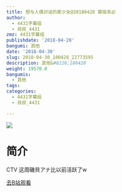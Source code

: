 ```yaml
---
title: 想与人偶对话的美少女@20180428 黛丽务必
author:
  - 4431字幕组
  - 叔叔_4431
zmz: 4431字幕组
publishdate: '2018-04-28'
bangumi: 其他
date: '2018-04-30'
slug: 2018-04-30_180428_22773595
description: 其他&#8226;180428
weight: 19570.0
bangumis:
  - 其他
tags:
categories:
  - 4431字幕组
  - 叔叔_4431

---
```

![](https://i.imgur.com/3RIWvdF.jpg)
# 简介  
CTV
这周磯貝アナ比以前活跃了w  

[去B站观看](https://www.bilibili.com/video/av22773595/)
 
